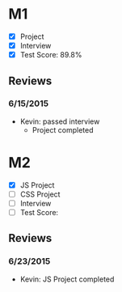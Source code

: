 # M1

- [x] Project
- [x] Interview
- [x] Test Score: 89.8%

## Reviews

### 6/15/2015

- Kevin: passed interview
  - Project completed

# M2

- [x] JS Project
- [ ] CSS Project
- [ ] Interview
- [ ] Test Score:

## Reviews

### 6/23/2015

- Kevin: JS Project completed

